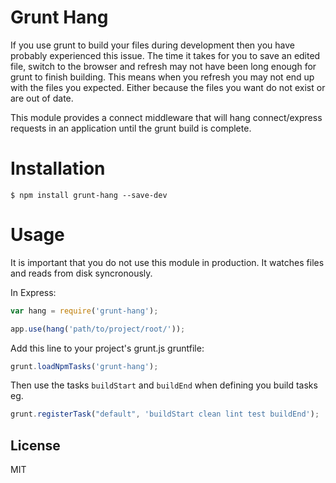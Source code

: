 Grunt Hang
==========

If you use grunt to build your files during development then you have probably experienced this issue. The time it takes for you to save an edited file, switch to the browser and refresh may not have been long enough for grunt to finish building. This means when you refresh you may not end up with the files you expected. Either because the files you want do not exist or are out of date.

This module provides a connect middleware that will hang connect/express requests in an application until the grunt build is complete.

Installation
============

    $ npm install grunt-hang --save-dev

Usage
=====

It is important that you do not use this module in production. It watches files and reads from disk syncronously.

In Express:
```js
var hang = require('grunt-hang');

app.use(hang('path/to/project/root/'));
```

Add this line to your project's grunt.js gruntfile:
```js
grunt.loadNpmTasks('grunt-hang');
```

Then use the tasks `buildStart` and `buildEnd` when defining you build tasks eg.
```js
grunt.registerTask("default", 'buildStart clean lint test buildEnd');
```

License
-------

MIT
